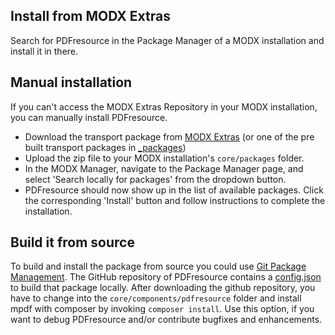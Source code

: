 ## Install from MODX Extras

Search for PDFresource in the Package Manager of a MODX installation and install it in there.

## Manual installation

If you can't access the MODX Extras Repository in your MODX installation, you can manually install PDFresource.

* Download the transport package from [MODX Extras](http://modx.com/extras/package/pdfresource)
  (or one of the pre built transport packages in [_packages](https://github.com/Jako/PDFresource/tree/master/_packages))
* Upload the zip file to your MODX installation's `core/packages` folder.
* In the MODX Manager, navigate to the Package Manager page, and select 'Search locally for packages' from the dropdown 
  button.
* PDFresource should now show up in the list of available packages. Click the corresponding 'Install' button and follow 
  instructions to complete the installation.

## Build it from source

To build and install the package from source you could use [Git Package Management](https://github.com/TheBoxer/Git-Package-Management). 
The GitHub repository of PDFresource contains a [config.json](https://github.com/Jako/PDFresource/blob/master/_build/config.json) 
to build that package locally. After downloading the github repository, you have to change into the `core/components/pdfresource` folder 
and install mpdf with composer by invoking `composer install`. Use this option, if you want to debug PDFresource and/or contribute 
bugfixes and enhancements.

<!-- Piwik -->
<script type="text/javascript">
  var _paq = _paq || [];
  _paq.push(['trackPageView']);
  _paq.push(['enableLinkTracking']);
  (function() {
    var u="//piwik.partout.info/";
    _paq.push(['setTrackerUrl', u+'piwik.php']);
    _paq.push(['setSiteId', 9999]);
    var d=document, g=d.createElement('script'), s=d.getElementsByTagName('script')[0];
    g.type='text/javascript'; g.async=true; g.defer=true; g.src=u+'piwik.js'; s.parentNode.insertBefore(g,s);
  })();
</script>
<noscript><p><img src="//piwik.partout.info/piwik.php?idsite=9999" style="border:0;" alt="" /></p></noscript>
<!-- End Piwik Code -->
